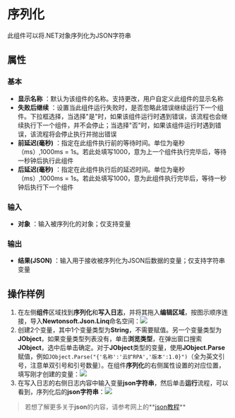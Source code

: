 # 序列化

此组件可以将.NET对象序列化为JSON字符串

## 属性

### 基本

- **显示名称** ：默认为该组件的名称。支持更改，用户自定义此组件的显示名称
- **失败后继续** ：设置当此组件运行失败时，是否忽略此错误继续运行下一个组件。下拉框选择，当选择"是"时，如果该组件运行时遇到错误，该流程也会继续执行下一个组件，并不会停止；当选择"否"时，如果该组件运行时遇到错误，该流程将会停止执行并抛出错误
- **前延迟(毫秒)** ：指定在此组件执行前的等待时间。单位为毫秒（ms）,1000ms = 1s。若此处填写1000，意为上一个组件执行完毕后，等待一秒钟后执行此组件
- **后延迟(毫秒)** ：指定在此组件执行后的延迟时间。单位为毫秒（ms）,1000ms = 1s。若此处填写1000，意为此组件执行完毕后，等待一秒钟后执行下一个组件

### 输入

- **对象** ：输入被序列化的对象；仅支持变量

### 输出

- **结果(JSON)** ：输入用于接收被序列化为JSON后数据的变量；仅支持字符串变量

## 操作样例

1. 在左侧**组件**区域找到**序列化**和**写入日志**，并将其拖入**编辑区域**，按图示顺序连接，导入**Newtonsoft.Json.Linq**命名空间：![](https://docimages.blob.core.chinacloudapi.cn/images/Activities/SerializeObject1.png)
2. 创建2个变量，其中1个变量类型为**String**，不需要赋值。另一个变量类型为**JObject**，如果变量类型列表没有，单击**浏览类型**，在弹出窗口搜索**JObject**，选中后单击确定。对于**JObject**类型的变量，使用**JObject.Parse**赋值，例如`JObject.Parse("{'名称':'云扩RPA','版本':1.0}")`（全为英文引号，注意单双引号和引号数量）。在组件**序列化**的右侧属性设置的对应位置，填写刚才创建的变量：![](https://docimages.blob.core.chinacloudapi.cn/images/Activities/SerializeObject2.png)
3. 在写入日志的右侧日志内容中输入变量**json字符串**，然后单击**运行**流程，可以看到，序列化后的**json字符串**：![](https://docimages.blob.core.chinacloudapi.cn/images/Activities/SerializeObject3.png)

> 若想了解更多关于**json**的内容，请参考网上的**[json教程](https://www.runoob.com/json/json-tutorial.html)**
